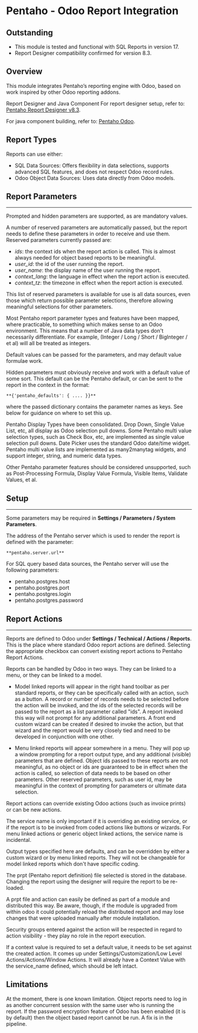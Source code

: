 # Pentaho - Odoo Report Integration

## Outstanding
- This module is tested and functional with SQL Reports in version 17.
- Report Designer compatibility confirmed for version 8.3.

## Overview
This module integrates Pentaho’s reporting engine with Odoo, based on work inspired by other Odoo reporting addons.

Report Designer and Java Component
For report designer setup, refer to: [Pentaho Report Designer v8.3](https://github.com/ambientelivre/legacy-pentaho-ce/releases/download/prd-ce-8.3.0.0-371/prd-ce-8.3.0.0-371.zip). 

For java component building, refer to: [Pentaho Odoo](https://github.com/WilldooIT/Pentaho-Odoo). 

## Report Types
Reports can use either:
- SQL Data Sources: Offers flexibility in data selections, supports advanced SQL features, and does not respect Odoo record rules.
- Odoo Object Data Sources: Uses data directly from Odoo models.

## Report Parameters
-----------------
Prompted and hidden parameters are supported, as are mandatory values.

A number of reserved parameters are automatically passed, but the report needs to define these parameters in order
to receive and use them. Reserved parameters currently passed are:

* *ids*: the context ids when the report action is called. This is almost always needed for object based reports
  to be meaningful.
* *user_id*: the id of the user running the report.
* *user_name*: the display name of the user running the report.
* *context_lang*: the language in effect when the report action is executed.
* *context_tz*: the timezone in effect when the report action is executed.

This list of reserved parameters is available for use is all data sources, even those which return possible
parameter selections, therefore allowing meaningful selections for other parameters.

Most Pentaho report parameter types and features have been mapped, where practicable, to something which makes
sense to an Odoo environment. This means that a number of Java data types don't necessarily differentiate.
For example, (Integer / Long / Short / BigInteger / et al) will all be treated as integers.

Default values can be passed for the parameters, and may default value formulae work.

Hidden parameters must obviously receive and work with a default value of some sort. This default can be the
Pentaho default, or can be sent to the report in the context in the format:

    **{'pentaho_defaults': { .... }}**

where the passed dictionary contains the parameter names as keys. See below for guidance on where to set this up.

Pentaho Display Types have been consolidated.  Drop Down, Single Value List, etc, all display as Odoo selection
pull downs. Some Pentaho multi value selection types, such as Check Box, etc, are implemented as single value
selection pull downs. Date Picker uses the standard Odoo date/time widget.  Pentaho multi value lists are
implemented as many2manytag widgets, and support integer, string, and numeric data types.

Other Pentaho parameter features should be considered unsupported, such as Post-Processing Formula, Display Value
Formula, Visible Items, Validate Values, et al.


## Setup
-----
Some parameters may be required in **Settings / Parameters / System Parameters**.

The address of the Pentaho server which is used to render the report is defined with the parameter:

    **pentaho.server.url**

For SQL query based data sources, the Pentaho server will use the following parameters:

* pentaho.postgres.host
* pentaho.postgres.port
* pentaho.postgres.login
* pentaho.postgres.password


## Report Actions
--------------
Reports are defined to Odoo under **Settings / Technical / Actions / Reports**.  This is the place
where standard Odoo report actions are defined. Selecting the appropriate checkbox can convert existing report
actions to Pentaho Report Actions.

Reports can be handled by Odoo in two ways. They can be linked to a menu, or they can be linked to a model.

* Model linked reports will appear in the right hand toolbar as per standard reports, or they can be specifically
  called with an action, such as a button. A record or number of records needs to be selected before the action
  will be invoked, and the ids of the selected records will be passed to the report as a list parameter called
  "ids". A report invoked this way will not prompt for any additional parameters. A front end custom wizard can be
  created if desired to invoke the action, but that wizard and the report would be very closely tied and need to
  be developed in conjunction with one other.

* Menu linked reports will appear somewhere in a menu. They will pop up a window prompting for a report output
  type, and any additional (visible) parameters that are defined. Object ids passed to these reports are not
  meaningful, as no object or ids are guaranteed to be in effect when the action is called, so selection of data
  needs to be based on other parameters. Other reserved parameters, such as user id, may be meaningful in the
  context of prompting for parameters or ultimate data selection.

Report actions can override existing Odoo actions (such as invoice prints) or can be new actions.

The service name is only important if it is overriding an existing service, or if the report is to be invoked from
coded actions like buttons or wizards. For menu linked actions or generic object linked actions, the service name
is incidental.

Output types specified here are defaults, and can be overridden by either a custom wizard or by menu linked
reports. They will not be changeable for model linked reports which don't have specific coding.

The prpt (Pentaho report definition) file selected is stored in the database. Changing the report using the
designer will require the report to be re-loaded.

A prpt file and action can easily be defined as part of a module and distributed this way. Be aware, though, if
the module is upgraded from within odoo it could potentially reload the distributed report and may lose
changes that were uploaded manually after module installation.

Security groups entered against the action will be respected in regard to action visibility - they play no role in
the report execution.

If a context value is required to set a default value, it needs to be set against the created action. It comes up
under Settings/Customization/Low Level Actions/Actions/Window Actions. It will already have a Context Value with
the service_name defined, which should be left intact.


## Limitations
At the moment, there is one known limitation. Object reports need to log in as another concurrent session with
the same user who is running the report. If the password encryption feature of Odoo has been enabled (it is
by default) then the object based report cannot be run.  A fix is in the pipeline.

